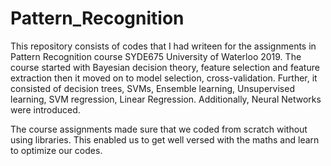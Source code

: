 # Pattern_Recognition
This repository consists of codes that I had writeen for the assignments in Pattern Recognition course SYDE675 University of Waterloo 2019.
The course started with Bayesian decision theory, feature selection and feature extraction then it moved on to model selection, cross-validation. Further, it consisted of decision trees, SVMs, Ensemble learning, Unsupervised learning, SVM regression, Linear Regression. Additionally, Neural Networks were introduced.

The course assignments made sure that we coded from scratch without using libraries. This enabled us to get well versed with the maths and learn to optimize our codes.
